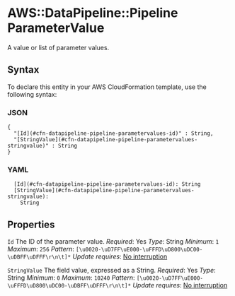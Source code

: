 # AWS::DataPipeline::Pipeline ParameterValue<a name="aws-properties-datapipeline-pipeline-parametervalues"></a>

A value or list of parameter values\.

## Syntax<a name="aws-properties-datapipeline-pipeline-parametervalues-syntax"></a>

To declare this entity in your AWS CloudFormation template, use the following syntax:

### JSON<a name="aws-properties-datapipeline-pipeline-parametervalues-syntax.json"></a>

```
{
  "[Id](#cfn-datapipeline-pipeline-parametervalues-id)" : String,
  "[StringValue](#cfn-datapipeline-pipeline-parametervalues-stringvalue)" : String
}
```

### YAML<a name="aws-properties-datapipeline-pipeline-parametervalues-syntax.yaml"></a>

```
  [Id](#cfn-datapipeline-pipeline-parametervalues-id): String
  [StringValue](#cfn-datapipeline-pipeline-parametervalues-stringvalue):
    String
```

## Properties<a name="aws-properties-datapipeline-pipeline-parametervalues-properties"></a>

`Id`  <a name="cfn-datapipeline-pipeline-parametervalues-id"></a>
The ID of the parameter value\.
*Required*: Yes
*Type*: String
*Minimum*: `1`
*Maximum*: `256`
*Pattern*: `[\u0020-\uD7FF\uE000-\uFFFD\uD800\uDC00-\uDBFF\uDFFF\r\n\t]*`
*Update requires*: [No interruption](https://docs.aws.amazon.com/AWSCloudFormation/latest/UserGuide/using-cfn-updating-stacks-update-behaviors.html#update-no-interrupt)

`StringValue`  <a name="cfn-datapipeline-pipeline-parametervalues-stringvalue"></a>
The field value, expressed as a String\.
*Required*: Yes
*Type*: String
*Minimum*: `0`
*Maximum*: `10240`
*Pattern*: `[\u0020-\uD7FF\uE000-\uFFFD\uD800\uDC00-\uDBFF\uDFFF\r\n\t]*`
*Update requires*: [No interruption](https://docs.aws.amazon.com/AWSCloudFormation/latest/UserGuide/using-cfn-updating-stacks-update-behaviors.html#update-no-interrupt)
